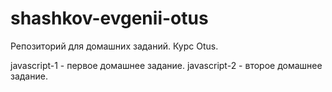 # shashkov-evgenii-otus
Репозиторий для домашних заданий. Курс Otus.

javascript-1 - первое домашнее задание.
javascript-2 - второе домашнее задание.
